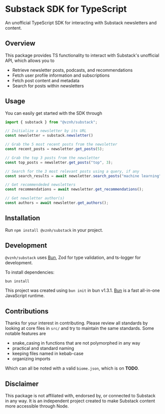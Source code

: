 # Substack SDK for TypeScript

An unofficial TypeScript SDK for interacting with Substack newsletters and content.

## Overview

This package provides TS functionality to interact with Substack's unofficial API, which allows you to
- Retrieve newsletter posts, podcasts, and recommendations
- Fetch user profile information and subscriptions
- Fetch post content and metadata
- Search for posts within newsletters

## Usage
You can easily get started with the SDK through
```typescript
import { substack } from "@vznh/substack";

// Initialize a newsletter by its URL
const newsletter = substack.newsletter()

// Grab the 5 most recent posts from the newsletter
const recent_posts = newsletter.get_posts(5);

// Grab the top 3 posts from the newsletter
const top_posts = newsletter.get_posts("top", 3);

// Search for the 3 most relevant posts using a query, if any
const search_results = await newsletter.search_posts("machine learning", 3);

// Get recommendeded newsletters
const recommendations = await newsletter.get_recommendations();

// Get newsletter author(s)
const authors = await newsletter.get_authors();
```

## Installation
Run `npm install @vznh/substack` in your project.

## Development

`@vznh/substack` uses [Bun](https://bun.com), Zod for type validation, and ts-logger for development.

To install dependencies:

```bash
bun install
```

This project was created using `bun init` in bun v1.3.1. [Bun](https://bun.com) is a fast all-in-one JavaScript runtime.

## Contributions
Thanks for your interest in contributing. Please review all standards by looking at core files in `src/` and try to maintain the same standards. Some notable features are
- snake_casing in functions that are not polymorphed in any way
- practical and standard naming
- keeping files named in kebab-case
- organizing imports

Which can all be noted with a valid `biome.json`, which is on **TODO**.

## Disclaimer
This package is not affiliated with, endorsed by, or connected to Substack in any way. It is an independent project created to make Substack content more accessible through Node.
